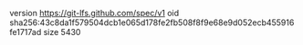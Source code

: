 version https://git-lfs.github.com/spec/v1
oid sha256:43c8da1f579504dcb1e065d178fe2fb508f8f9e68e9d052ecb455916fe1717ad
size 5430
